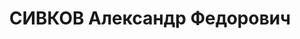 ---
title: СИВКОВ Александр Федорович
description: 'Род. в 1896, Пермская губ., п. Чусовского завода, русский. Проживал:
  Свердловская обл., п. Реж. Директор завода сантехоборудования.

  Арестован 19.03.1937. Приговор: 04.05.1937 – ВМН. Расстрелян 04.05.1937'
---